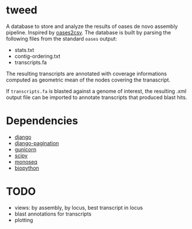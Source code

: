 tweed
=====

A database to store and analyze the results of oases de novo
assembly pipeline. Inspired by [oases2csv](https://code.google.com/p/oases-to-csv/wiki/oases2csvwiki). 
The database is built by parsing the following files from the standard ``oases`` output:

   - stats.txt
   - contig-ordering.txt
   - transcripts.fa

The resulting transcripts are annotated with coverage informations
computed as geometric mean of the nodes covering the tranascript.

If ``transcripts.fa`` is blasted against a genome of interest, the
resulting .xml output file can be imported to annotate transcripts that
produced blast hits.

Dependencies
============

- [django](http://www.djangoproject.com)
- [django-pagination](https://github.com/ericflo/django-pagination.git)
- [gunicorn](http://gunicorn.org)
- [scipy](http://www.scipy.org/)
- [monoseq](https://github.com/martijnvermaat/monoseq)
- [biopython](http://biopython.org)
 
TODO
====

   - views: by assembly, by locus, best transcript in locus
   - blast annotations for transcripts
   - plotting
